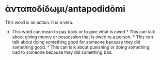 # ἀνταποδίδωμι/antapodidōmi  

This word is an action. It is a verb. 

* This word can mean to pay back or to give what is owed
        * This can talk about giving money or possession that is owed to a person.
        * This can talk about doing something good for someone because they did something good.
        * This can talk about punishing or doing something bad to someone because they did something bad. 


